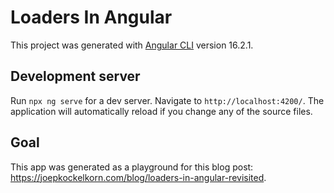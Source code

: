 # Loaders In Angular

This project was generated with [Angular CLI](https://github.com/angular/angular-cli) version 16.2.1.

## Development server

Run `npx ng serve` for a dev server. Navigate to `http://localhost:4200/`. The application will automatically reload if you change any of the source files.

## Goal

This app was generated as a playground for this blog post: https://joepkockelkorn.com/blog/loaders-in-angular-revisited.

